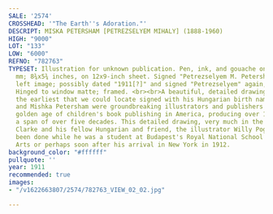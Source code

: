 ```yaml
---
SALE: '2574'
CROSSHEAD: '"The Earth''s Adoration."'
DESCRIPT: MISKA PETERSHAM [PETREZSELYEM MIHALY] (1888-1960)
HIGH: "9000"
LOT: "133"
LOW: "6000"
REFNO: "782763"
TYPESET: Illustration for unknown publication. Pen, ink, and gouache on paper. 224x146
  mm; 8¾x5¾ inches, on 12x9-inch sheet. Signed "Petrezselyem M. Petersham" in lower
  left image; possibly dated "1911[?]" and signed "Petrezselyem" again, in lower margin.
  Hinged to window matte; framed. <br><br>A beautiful, detailed drawing and among
  the earliest that we could locate signed with his Hungarian birth name. <br><br>Maud
  and Mishka Petersham were groundbreaking illustrators and publishers during the
  golden age of children's book publishing in America, producing over 100 books in
  a span of over five decades. This detailed drawing, very much in the manner of Harry
  Clarke and his fellow Hungarian and friend, the illustrator Willy Pogany, may have
  been done while he was a student at Budapest's Royal National School for Applied
  Arts or perhaps soon after his arrival in New York in 1912.
background_color: "#ffffff"
pullquote: ''
year: 1911
recommended: true
images:
- "/v1622663807/2574/782763_VIEW_02_02.jpg"

---
```

